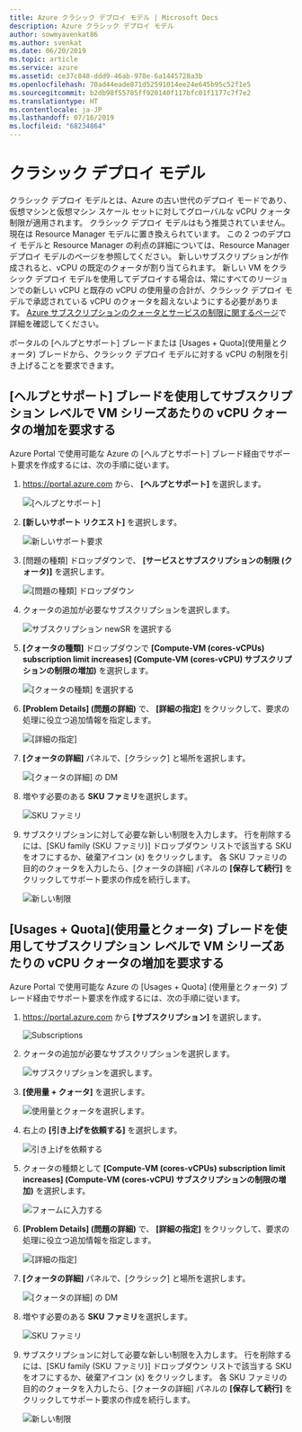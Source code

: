 ```yaml
---
title: Azure クラシック デプロイ モデル | Microsoft Docs
description: Azure クラシック デプロイ モデル
author: sowmyavenkat86
ms.author: svenkat
ms.date: 06/20/2019
ms.topic: article
ms.service: azure
ms.assetid: ce37c848-ddd9-46ab-978e-6a1445728a3b
ms.openlocfilehash: 70ad44eade871d52591014ee24e645b95c52f1e5
ms.sourcegitcommit: b2db98f55785ff920140f117bfc01f1177c7f7e2
ms.translationtype: HT
ms.contentlocale: ja-JP
ms.lasthandoff: 07/16/2019
ms.locfileid: "68234864"
---
```

# <a name="classic-deployment-model"></a>クラシック デプロイ モデル

クラシック デプロイ モデルとは、Azure の古い世代のデプロイ モードであり、仮想マシンと仮想マシン スケール セットに対してグローバルな vCPU クォータ制限が適用されます。 クラシック デプロイ モデルはもう推奨されていません。現在は Resource Manager モデルに置き換えられています。 この 2 つのデプロイ モデルと Resource Manager の利点の詳細については、Resource Manager デプロイ モデルのページを参照してください。 新しいサブスクリプションが作成されると、vCPU の既定のクォータが割り当てられます。 新しい VM をクラシック デプロイ モデルを使用してデプロイする場合は、常にすべてのリージョンでの新しい vCPU と既存の vCPU の使用量の合計が、クラシック デプロイ モデルで承認されている vCPU のクォータを超えないようにする必要があります。 [Azure サブスクリプションのクォータとサービスの制限に関するページ](https://aka.ms/quotalimits)で詳細を確認してください。

ポータルの [ヘルプとサポート] ブレードまたは [Usages + Quota]\(使用量とクォータ\) ブレードから、クラシック デプロイ モデルに対する vCPU の制限を引き上げることを要求できます。

## <a name="request-per-vm-series-vcpu-quota-increase-at-subscription-level-using-the-help--support-blade"></a>**[ヘルプとサポート]** ブレードを使用してサブスクリプション レベルで VM シリーズあたりの vCPU クォータの増加を要求する

Azure Portal で使用可能な Azure の [ヘルプとサポート] ブレード経由でサポート要求を作成するには、次の手順に従います。 

1. https://portal.azure.com から、 **[ヘルプとサポート]** を選択します。

   ![[ヘルプとサポート]](./media/resource-manager-core-quotas-request/helpsupport.png)
 
2.  **[新しいサポート リクエスト]** を選択します。 

      ![新しいサポート要求](./media/resource-manager-core-quotas-request/newsupportrequest.png)

3. [問題の種類] ドロップダウンで、 **[サービスとサブスクリプションの制限 (クォータ)]** を選択します。

   ![[問題の種類] ドロップダウン](./media/resource-manager-core-quotas-request/issuetypedropdown.png)

4. クォータの追加が必要なサブスクリプションを選択します。

   ![サブスクリプション newSR を選択する](./media/resource-manager-core-quotas-request/select-subscription-sr.png)
   
5. **[クォータの種類]** ドロップダウンで **[Compute-VM (cores-vCPUs) subscription limit increases] (Compute-VM (cores-vCPU) サブスクリプションの制限の増加)** を選択します。 

   ![[クォータの種類] を選択する](./media/resource-manager-core-quotas-request/select-quota-type.png)

6. **[Problem Details] (問題の詳細)** で、 **[詳細の指定]** をクリックして、要求の処理に役立つ追加情報を指定します。

   ![[詳細の指定]](./media/resource-manager-core-quotas-request/provide-details.png)

7. **[クォータの詳細]** パネルで、[クラシック] と場所を選択します。

   ![[クォータの詳細] の DM](./media/resource-manager-core-quotas-request/quota-details-classic.png)

8. 増やす必要のある **SKU ファミリ**を選択します。 

   ![SKU ファミリ](./media/resource-manager-core-quotas-request/sku-family-classic.png)

9. サブスクリプションに対して必要な新しい制限を入力します。 行を削除するには、[SKU family (SKU ファミリ)] ドロップダウン リストで該当する SKU をオフにするか、破棄アイコン (x) をクリックします。 各 SKU ファミリの目的のクォータを入力したら、[クォータの詳細] パネルの **[保存して続行]** をクリックしてサポート要求の作成を続行します。

   ![新しい制限](./media/resource-manager-core-quotas-request/new-limits-classic.png)

## <a name="request-per-vm-series-vcpu-quota-increase-at-subscription-level-using-usages--quota-blade"></a>**[Usages + Quota]\(使用量とクォータ\)** ブレードを使用してサブスクリプション レベルで VM シリーズあたりの vCPU クォータの増加を要求する

Azure Portal で使用可能な Azure の [Usages + Quota] (使用量とクォータ) ブレード経由でサポート要求を作成するには、次の手順に従います。 

1. https://portal.azure.com から **[サブスクリプション]** を選択します。

   ![Subscriptions](./media/resource-manager-core-quotas-request/subscriptions.png)

2. クォータの追加が必要なサブスクリプションを選択します。

   ![サブスクリプションを選択します。](./media/resource-manager-core-quotas-request/select-subscription.png)

3. **[使用量 + クォータ]** を選択します。

   ![使用量とクォータを選択します。](./media/resource-manager-core-quotas-request/select-usage-quotas.png)

4. 右上の **[引き上げを依頼する]** を選択します。

   ![引き上げを依頼する](./media/resource-manager-core-quotas-request/request-increase.png)

5. クォータの種類として **[Compute-VM (cores-vCPUs) subscription limit increases] (Compute-VM (cores-vCPU) サブスクリプションの制限の増加)** を選択します。 

   ![フォームに入力する](./media/resource-manager-core-quotas-request/select-quota-type.png)
   
6. **[Problem Details] (問題の詳細)** で、 **[詳細の指定]** をクリックして、要求の処理に役立つ追加情報を指定します。

   ![[詳細の指定]](./media/resource-manager-core-quotas-request/provide-details.png)

7. **[クォータの詳細]** パネルで、[クラシック] と場所を選択します。

   ![[クォータの詳細] の DM](./media/resource-manager-core-quotas-request/quota-details-classic.png)

8. 増やす必要のある **SKU ファミリ**を選択します。 

   ![SKU ファミリ](./media/resource-manager-core-quotas-request/sku-family-classic.png)

9. サブスクリプションに対して必要な新しい制限を入力します。 行を削除するには、[SKU family (SKU ファミリ)] ドロップダウン リストで該当する SKU をオフにするか、破棄アイコン (x) をクリックします。 各 SKU ファミリの目的のクォータを入力したら、[クォータの詳細] パネルの **[保存して続行]** をクリックしてサポート要求の作成を続行します。

   ![新しい制限](./media/resource-manager-core-quotas-request/new-limits-classic.png)

